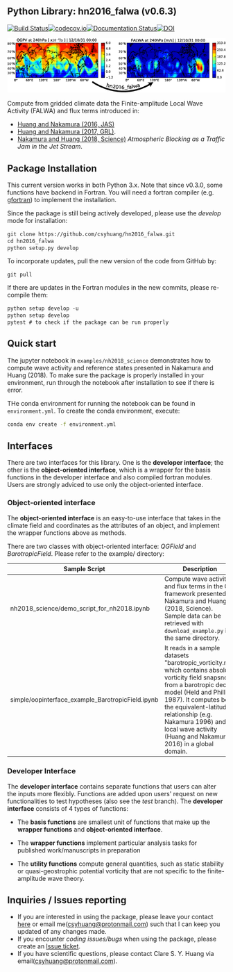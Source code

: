 ## Python Library: hn2016_falwa (v0.6.3)

[![Build Status](https://github.com/csyhuang/hn2016_falwa/actions/workflows/workflow.yml/badge.svg)](https://github.com/csyhuang/hn2016_falwa/actions/workflows/workflow.yml)[![codecov.io](https://codecov.io/gh/csyhuang/hn2016_falwa/branch/master/graph/badge.svg)](https://codecov.io/gh/csyhuang/hn2016_falwa)[![Documentation Status](https://readthedocs.org/projects/hn2016-falwa/badge/?version=latest)](http://hn2016-falwa.readthedocs.io/en/latest/?badge=latest)[![DOI](https://zenodo.org/badge/63908662.svg)](https://zenodo.org/badge/latestdoi/63908662)


![hn2016_falwa_diagram](https://github.com/csyhuang/csyhuang.github.io/blob/master/assets/img/hn2016_falwa_diagram.png)

Compute from gridded climate data the Finite-amplitude Local Wave Activity (FALWA) and flux terms introduced in:

- [Huang and Nakamura (2016, JAS)](http://dx.doi.org/10.1175/JAS-D-15-0194.1)
- [Huang and Nakamura (2017, GRL)](http://onlinelibrary.wiley.com/doi/10.1002/2017GL073760/full).
- [Nakamura and Huang (2018, Science)](https://doi.org/10.1126/science.aat0721) *Atmospheric Blocking as a Traffic Jam in the Jet Stream*.

## Package Installation

This current version works in both Python 3.x. Note that since v0.3.0, some functions have backend in Fortran. You will need a fortran compiler (e.g. [gfortran](http://hpc.sourceforge.net/)) to implement the installation.

Since the package is still being actively developed, please use the *develop* mode for installation:
```
git clone https://github.com/csyhuang/hn2016_falwa.git
cd hn2016_falwa
python setup.py develop
```

To incorporate updates, pull the new version of the code from GitHub by:
```
git pull
```

If there are updates in the Fortran modules in the new commits, please re-compile them:
```
python setup develop -u
python setup develop
pytest # to check if the package can be run properly
```

## Quick start

The jupyter notebook in `examples/nh2018_science` demonstrates how to compute wave activity and reference states presented in Nakamura and Huang (2018). 
To make sure the package is properly installed in your environment, run through the notebook after installation to see if there is error.

THe conda environment for running the notebook can be found in `environment.yml`. To create the conda environment, execute:

```bash
conda env create -f environment.yml
```

## Interfaces

There are two interfaces for this library. One is the **developer interface**; the other is the **object-oriented 
interface**, which is a wrapper for the basis functions in the developer interface and also compiled fortran modules. 
Users are strongly adviced to use only the object-oriented interface.

### Object-oriented interface

The **object-oriented interface** is an easy-to-use interface that takes in the climate field and coordinates as the attributes of an object, and implement the wrapper functions above as methods.

There are two classes with object-oriented interface: *QGField* and *BarotropicField*. Please refer to the example/ directory:

Sample Script | Description
------------- | -------------
nh2018_science/demo_script_for_nh2018.ipynb | Compute wave activity and flux terms in the QG framework presented in Nakamura and Huang (2018, Science). Sample data can be retrieved with `download_example.py` in the same directory.
simple/oopinterface_example_BarotropicField.ipynb | It reads in a sample datasets "barotropic_vorticity.nc", which contains absolute vorticity field snapsnots from a barotropic decay model (Held and Phillips 1987). It computes both the equivalent-latitude relationship (e.g. Nakamura 1996) and local wave activity (Huang and Nakamura 2016) in a global domain.


### Developer Interface

The **developer interface**  contains separate functions that users can alter the inputs more flexibly. Functions 
are added upon users' request on new functionalities to test hypotheses (also see the *test* branch). The 
**developer interface** consists of 4 types of functions:  

- The **basis functions** are smallest unit of functions that make up the **wrapper functions** and **object-oriented interface**.  

- The **wrapper functions** implement particular analysis tasks for published work/manuscripts in preparation  

- The **utility functions** compute general quantities, such as static stability or quasi-geostrophic potential vorticity that are not specific to the finite-amplitude wave theory.   


## Inquiries / Issues reporting

- If you are interested in using the package, please leave your contact [here](https://goo.gl/forms/5L8fv0mUordugq6v2) or email me(csyhuang@protonmail.com) such that I can keep you updated of any changes made.
- If you encounter *coding issues/bugs* when using the package, please create an [Issue ticket](https://github.com/csyhuang/hn2016_falwa/issues).
- If you have scientific questions, please contact Clare S. Y. Huang via email(csyhuang@protonmail.com).